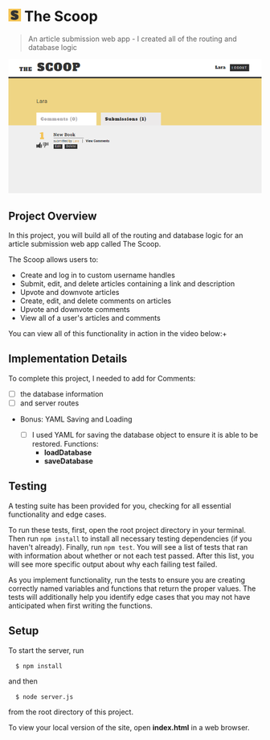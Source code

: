 # <img src="https://github.com/SimonaPiz/TheScoop/blob/main/favicon.png" width="25px" alt="icon The Scoop" title="icon The Scoop"/>  The Scoop
> An article submission web app - I created all of the routing and database logic

<img src="https://github.com/SimonaPiz/TheScoop/blob/main/anteprima03.png" width="800px" alt="preview" title="preview"/>

## Project Overview

In this project, you will build all of the routing and database logic for an article submission web app called The Scoop.

The Scoop allows users to:
- Create and log in to custom username handles
- Submit, edit, and delete articles containing a link and description
- Upvote and downvote articles
- Create, edit, and delete comments on articles
- Upvote and downvote comments
- View all of a user's articles and comments

You can view all of this functionality in action in the video below:+


## Implementation Details

To complete this project, I needed to add for Comments:
  - [ ] the database information 
  - [ ] and server routes

- Bonus: YAML Saving and Loading

  - [ ] I used YAML for saving the database object to ensure it is able to be restored. Functions:
    - **loadDatabase**
    - **saveDatabase**


## Testing

A testing suite has been provided for you, checking for all essential functionality and
edge cases.

To run these tests, first, open the root project directory in your terminal. Then run `npm install` to install
all necessary testing dependencies (if you haven't already).
Finally, run `npm test`. You will see a list of tests that ran with information
about whether or not each test passed. After this list, you will see more specific output
about why each failing test failed.

As you implement functionality, run the tests to
ensure you are creating correctly named variables and functions that return the proper values.
The tests will additionally help you identify edge cases that you may not have anticipated
when first writing the functions.

## Setup
To start the server, run 
```
  $ npm install
``` 
and then 
```
  $ node server.js
``` 
from the root directory of this project.

To view your local version of the site, open **index.html** in a web browser.
